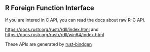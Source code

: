 ## R Foreign Function Interface

If you are intered in C API, you can read the docs about raw R-C API.

https://docs.rustr.org/rustr/rdll/index.html and https://docs.rustr.org/rustr/rdll/win64/index.html

These APIs are generated by [rust-bindgen](https://github.com/crabtw/rust-bindgen) 
